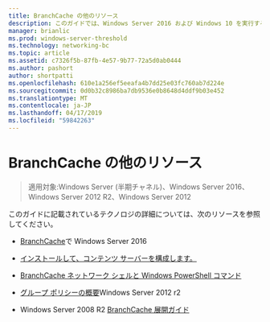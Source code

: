```yaml
---
title: BranchCache の他のリソース
description: このガイドでは、Windows Server 2016 および Windows 10 を実行するコンピューターでホスト型キャッシュ モードで BranchCache の展開の説明
manager: brianlic
ms.prod: windows-server-threshold
ms.technology: networking-bc
ms.topic: article
ms.assetid: c7326f5b-87fb-4e57-9b77-72a5d0ab0444
ms.author: pashort
author: shortpatti
ms.openlocfilehash: 610e1a256ef5eeafa4b7dd25e03fc760ab7d224e
ms.sourcegitcommit: 0d0b32c8986ba7db9536e0b8648d4ddf9b03e452
ms.translationtype: MT
ms.contentlocale: ja-JP
ms.lasthandoff: 04/17/2019
ms.locfileid: "59842263"
---
```

# <a name="branchcache-additional-resources"></a>BranchCache の他のリソース

>適用対象:Windows Server (半期チャネル)、Windows Server 2016、Windows Server 2012 R2、Windows Server 2012

このガイドに記載されているテクノロジの詳細については、次のリソースを参照してください。

- [BranchCache](https://technet.microsoft.com/windows-server-docs/networking/branchcache/branchcache#a-namebkmkwhatawhat-is-branchcache)で Windows Server 2016

- [インストールして、コンテンツ サーバーを構成します。](https://technet.microsoft.com/windows-server-docs/networking/branchcache/deploy/install-and-configure-content-servers)

- [BranchCache ネットワーク シェルと Windows PowerShell コマンド](https://technet.microsoft.com/windows-server-docs/networking/branchcache/branchcache-network-shell-and-windows-powershell-commands)

- [グループ ポリシーの概要](https://technet.microsoft.com/library/hh831791.aspx)Windows Server 2012 r2

- Windows Server 2008 R2 [BranchCache 展開ガイド](https://technet.microsoft.com/library/ee649232.aspx)
